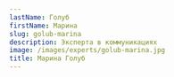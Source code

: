 ```yaml
---
lastName: Голуб
firstName: Марина
slug: golub-marina
description: Эксперта в коммуникациях
image: /images/experts/golub-marina.jpg
title: Марина Голуб
---
```

